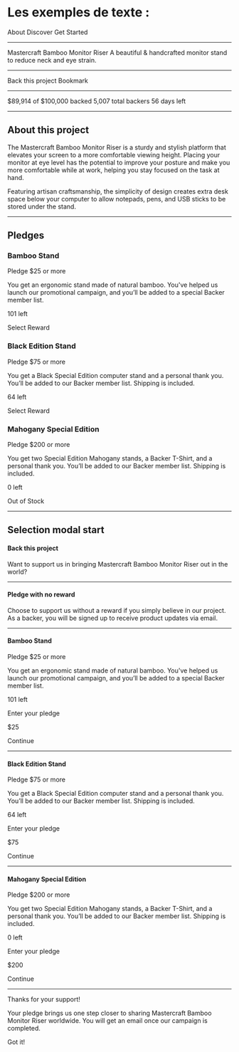 # Les exemples de texte :

  About
  Discover
  Get Started

---

  Mastercraft Bamboo Monitor Riser
  A beautiful & handcrafted monitor stand to reduce neck and eye strain.

---

  Back this project
  Bookmark

---

  $89,914 of $100,000 backed
  5,007 total backers
  56 days left

---

  ## About this project


  The Mastercraft Bamboo Monitor Riser is a sturdy and stylish platform that elevates your screen 
  to a more comfortable viewing height. Placing your monitor at eye level has the potential to improve 
  your posture and make you more comfortable while at work, helping you stay focused on the task at hand.

  Featuring artisan craftsmanship, the simplicity of design creates extra desk space below your computer 
  to allow notepads, pens, and USB sticks to be stored under the stand.
  
  ---

  ## Pledges

  ### Bamboo Stand
  Pledge $25 or more

  You get an ergonomic stand made of natural bamboo. You've helped us launch our promotional campaign, and 
  you’ll be added to a special Backer member list.

  101 left

  Select Reward

  ### Black Edition Stand
  Pledge $75 or more

  You get a Black Special Edition computer stand and a personal thank you. You’ll be added to our Backer 
  member list. Shipping is included.

  64 left

  Select Reward

  ### Mahogany Special Edition
  Pledge $200 or more

  You get two Special Edition Mahogany stands, a Backer T-Shirt, and a personal thank you. You’ll be added 
  to our Backer member list. Shipping is included.

  0 left

  Out of Stock

  ---

  ## Selection modal start

  #### Back this project
  Want to support us in bringing Mastercraft Bamboo Monitor Riser out in the world?

  ---

  #### Pledge with no reward
  Choose to support us without a reward if you simply believe in our project. As a backer, 
  you will be signed up to receive product updates via email.

  ---

  #### Bamboo Stand
  Pledge $25 or more

  You get an ergonomic stand made of natural bamboo. You've helped us launch our promotional campaign, and
  you’ll be added to a special Backer member list.

  101 left

  <!-- Selected pledge start -->
  Enter your pledge

  $25

  Continue
  <!-- Selected pledge end -->

  ---

  #### Black Edition Stand
  Pledge $75 or more

  You get a Black Special Edition computer stand and a personal thank you. You’ll be added to our Backer
  member list. Shipping is included.

  64 left

  <!-- Selected pledge start -->
  Enter your pledge

  $75

  Continue
  <!-- Selected pledge end -->

  ---

  #### Mahogany Special Edition
  Pledge $200 or more

  You get two Special Edition Mahogany stands, a Backer T-Shirt, and a personal thank you. You’ll be added
  to our Backer member list. Shipping is included.

  0 left

  <!-- Selected pledge  start -->
  Enter your pledge

  $200

  Continue
  <!-- Selected pledge end -->

  <!-- Selection modal end -->

  ---

  <!-- Success modal start -->

  Thanks for your support!

  Your pledge brings us one step closer to sharing Mastercraft Bamboo Monitor Riser worldwide. You will get
  an email once our campaign is completed.

  Got it!

  <!-- Success modal end -->
